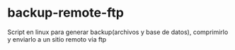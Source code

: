 # backup-remote-ftp
Script en linux para generar backup(archivos y base de datos), comprimirlo y enviarlo a un sitio remoto via ftp

